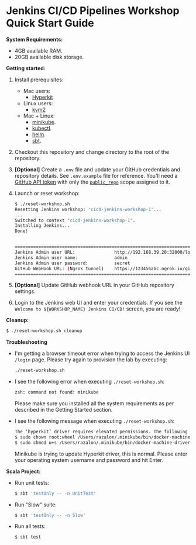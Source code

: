 # Jenkins CI/CD Pipelines Workshop Quick Start Guide

**System Requirements:**
* 4GB available RAM.
* 20GB available disk storage.


**Getting started:**
1. Install prerequisites:
    * Mac users: 
        * [Hyperkit](https://minikube.sigs.k8s.io/docs/drivers/hyperkit/)
    * Linux users: 
        * [kvm2](https://minikube.sigs.k8s.io/docs/drivers/kvm2/)
    * Mac + Linux:
        * [minikube](https://kubernetes.io/docs/tasks/tools/install-minikube/).
        * [kubectl](https://kubernetes.io/docs/tasks/tools/install-kubectl/).
        * [helm](https://helm.sh/docs/intro/install/).
        * [sbt](https://www.scala-sbt.org/1.x/docs/Setup.html).
    
2. Checkout this repository and change directory to the root of the repository.

3. **[Optional]** Create a `.env` file and update your GitHub credentials and repository details.
   See `.env.example` file for reference. 
   You'll need a [GitHub API token](https://help.github.com/en/github/authenticating-to-github/creating-a-personal-access-token) 
   with only the [`public_repo`](https://developer.github.com/apps/building-oauth-apps/understanding-scopes-for-oauth-apps/#available-scopes) 
   scope assigned to it.
   

4. Launch or reset workshop:
    ```bash
    $ ./reset-workshop.sh
   Resetting Jenkins workshop: 'cicd-jenkins-workshop-1'...
   ...
   Switched to context "cicd-jenkins-workshop-1".
   Installing Jenkins...
   Done!
   
   
   ====================================================================================
   Jenkins Admin user URL:               http://192.168.39.20:32000/login
   Jenkins Admin user name:              admin
   Jenkins Admin user password:          secret
   GitHub WebHook URL: (Ngrok tunnel)    https://123456abc.ngrok.io/github-webhook/
   ====================================================================================
    ```

5. **[Optional]** Update GitHub webhook URL in your GitHub repository settings.

6. Login to the Jenkins web UI and enter your credentials. If you see the 
`Welcome to ${WORKSHOP_NAME} Jenkins CI/CD!` screen, you are ready!


**Cleanup:**
```bash
$ ./reset-workshop.sh cleanup
```

**Troubleshooting**

* I'm getting a browser timeout error when trying to access the Jenkins UI `/login` page.
  Please try again to provision the lab by executing: 
  
    ```bash
    ./reset-workshop.sh
    ```
  
* I see the following error when executing `./reset-workshop.sh`: 
  
    ```bash
    zsh: command not found: minikube
    ```
  Please make sure you installed all the system requirements as per described
  in the Getting Started section.

* I see the following message when executing `./reset-workshop.sh`:

    ```bash
    The ‘hyperkit’ driver requires elevated permissions. The following commands will be executed:
    $ sudo chown root:wheel /Users/razalon/.minikube/bin/docker-machine-driver-hyperkit 
    $ sudo chmod u+s /Users/razalon/.minikube/bin/docker-machine-driver-hyperkit 
    ```
  Minikube is trying to update Hyperkit driver, this is normal. Please enter your operating system 
  username and password and hit Enter. 

**Scala Project:**
* Run unit tests:
    ```bash
    $ sbt 'testOnly -- -n UnitTest'
    ```
* Run "Slow" suite:
    ```bash
    $ sbt 'testOnly -- -n Slow'
    ```
* Run all tests:
    ```bash
    $ sbt test
    ```
